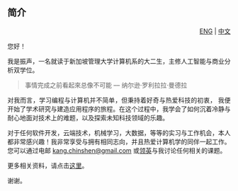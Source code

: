 ## 简介

<div align="right"> <a href="https://github.com/cskang0121/cskang0121/blob/main/README.md">ENG</a> | <a href="https://github.com/cskang0121/cskang0121/blob/main/README_CN.md">中文</a></div>  

<div style="text-align: justify"> 
  
<p>
您好！

我是振声，一名就读于新加坡管理大学计算机系的大二生，主修人工智能与商业分析双学位。</p>

> 事情完成之前看起來总像不可能 –– 纳尔逊·罗利拉拉·曼德拉

<p> 对我而言，学习编程与计算机并不简单，但秉持着好奇与热爱科技的初衷， 我便开始了学术研究与建造应用程序的旅程。在这个过程中，我学会了如何沉着冷静与耐心地面对技术上的难题，以及探索未知科技领域的乐趣。

对于任何软件开发，云端技术，机械学习，大数据，等等的实习与工作机会，本人都非常感兴趣！我非常享受与拥有相同志向，并且热爱计算机学的同伴一起工作。您可以通过电邮 kang.chinshen@gmail.com 或[领英](https://www.linkedin.com/in/chinshenkang/)与我讨论任何相关的课题。

更多相关资料，请点击[这里](https://github.com/cskang0121/cskang0121)。

谢谢。</p> 
  
</div>  
